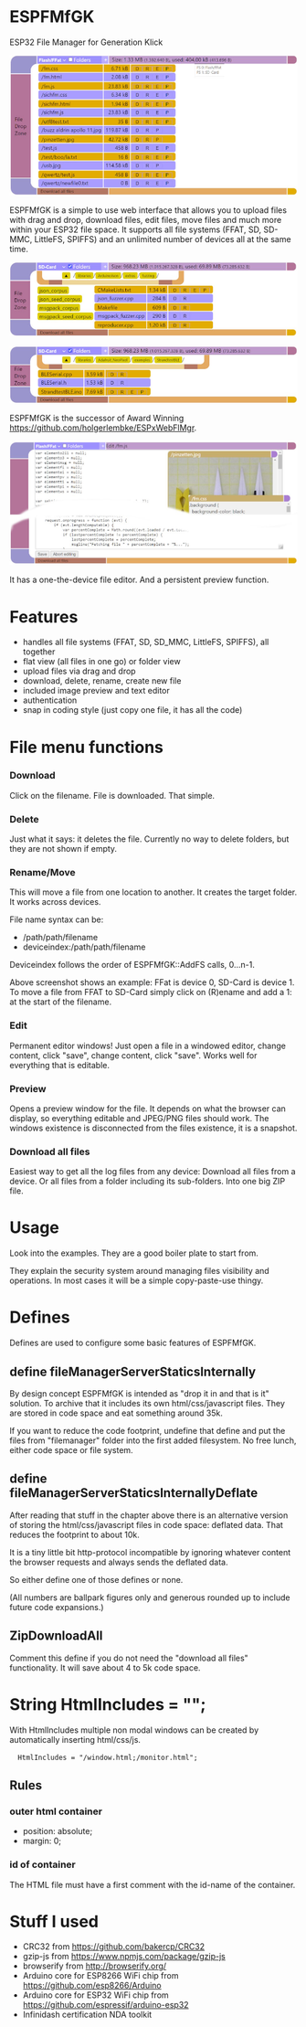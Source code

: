 # ESPFMfGK

ESP32 File Manager for Generation Klick

![this is it](https://raw.githubusercontent.com/holgerlembke/ESPFMfGK/main/img/bild1.jpg)


ESPFMfGK is a simple to use web interface that allows you to upload files with drag and drop, download files, edit files, move files and much more within your ESP32 file space. It supports all file systems (FFAT, SD, SD-MMC, LittleFS, SPIFFS) and an unlimited number of devices all at the same time. 

![this is it](https://raw.githubusercontent.com/holgerlembke/ESPFMfGK/main/img/bild2.jpg)

![this is it](https://raw.githubusercontent.com/holgerlembke/ESPFMfGK/main/img/bild3.jpg)

ESPFMfGK is the successor of Award Winning https://github.com/holgerlembke/ESPxWebFlMgr.

![this is it](https://raw.githubusercontent.com/holgerlembke/ESPFMfGK/main/img/bild4.jpg)

It has a one-the-device file editor. And a persistent preview function.

# Features

* handles all file systems (FFAT, SD, SD_MMC, LittleFS, SPIFFS), all together
* flat view (all files in one go) or folder view
* upload files via drag and drop
* download, delete, rename, create new file
* included image preview and text editor
* authentication
* snap in coding style (just copy one file, it has all the code)

# File menu functions

### Download

Click on the filename. File is downloaded. That simple.

### Delete

Just what it says: it deletes the file. Currently no way to delete folders, but they are not shown if empty.

### Rename/Move

This will move a file from one location to another. It creates the target folder. It works across devices.

File name syntax can be: 

* /path/path/filename 
* deviceindex:/path/path/filename

Deviceindex follows the order of ESPFMfGK::AddFS calls, 0...n-1.

Above screenshot shows an example: FFat is device 0, SD-Card is device 1. To move a file from FFAT to SD-Card
simply click on (R)ename and add a 1: at the start of the filename.

### Edit

Permanent editor windows! Just open a file in a windowed editor, change content, click "save", change content, click "save". Works well for everything that is editable.

### Preview

Opens a preview window for the file. It depends on what the browser can display, so everything editable and JPEG/PNG files should work. The windows existence is disconnected from the files existence, it is a snapshot.

### Download all files

Easiest way to get all the log files from any device: Download all files from a device. Or all files from a folder including its sub-folders. Into one big ZIP file. 

# Usage

Look into the examples. They are a good boiler plate to start from.

They explain the security system around managing files visibility and operations. In most cases it will be a simple copy-paste-use thingy. 

# Defines

Defines are used to configure some basic features of ESPFMfGK.

## define fileManagerServerStaticsInternally

By design concept ESPFMfGK is intended as "drop it in and that is it" solution. To archive that it includes 
its own html/css/javascript files. They are stored in code space and eat something around 35k.

If you want to reduce the code footprint, undefine that define and put the files from "filemanager" folder into the first added filesystem. No free lunch, either code space or file system.

## define fileManagerServerStaticsInternallyDeflate

After reading that stuff in the chapter above there is an alternative version of storing the html/css/javascript files in code space: deflated data. That reduces the footprint to about 10k.

It is a tiny little bit http-protocol incompatible by ignoring whatever content the browser requests and always sends the deflated data.

So either define one of those defines or none.

(All numbers are ballpark figures only and generous rounded up to include future code expansions.)

## ZipDownloadAll

Comment this define if you do not need the "download all files" functionality. It will save about 4 to 5k code space.

# String HtmlIncludes = "";

With HtmlIncludes multiple non modal windows can be created by automatically inserting html/css/js. 

```
  HtmlIncludes = "/window.html;/monitor.html";
```

## Rules

### outer html container

- position: absolute;
- margin: 0;

### id of container

The HTML file must have a first comment with the id-name of the container.




# Stuff I used

* CRC32 from https://github.com/bakercp/CRC32
* gzip-js from https://www.npmjs.com/package/gzip-js
* browserify from http://browserify.org/
* Arduino core for ESP8266 WiFi chip from https://github.com/esp8266/Arduino
* Arduino core for ESP32 WiFi chip from https://github.com/espressif/arduino-esp32
* Infinidash certification NDA toolkit
